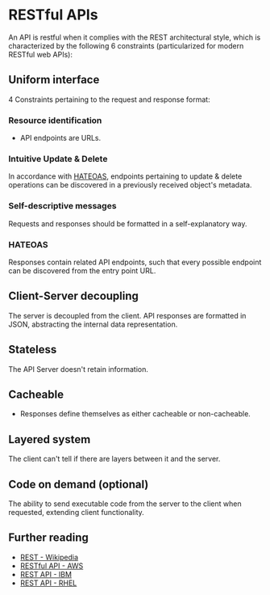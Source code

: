# RESTful APIs

An API is restful when it complies with the REST architectural style, which is characterized by the following 6 constraints (particularized for modern RESTful web APIs):

## Uniform interface

4 Constraints pertaining to the request and response format:

### Resource identification

- API endpoints are URLs.

### Intuitive Update & Delete

In accordance with [HATEOAS](#hateoas), endpoints pertaining to update & delete operations can be discovered in a previously received object's metadata.

### Self-descriptive messages

Requests and responses should be formatted in a self-explanatory way.

### HATEOAS

Responses contain related API endpoints, such that every possible endpoint can be discovered from the entry point URL.

## Client-Server decoupling

The server is decoupled from the client. API responses are formatted in JSON, abstracting the internal data representation.

## Stateless

The API Server doesn't retain information.

## Cacheable

- Responses define themselves as either cacheable or non-cacheable.

## Layered system

The client can't tell if there are layers between it and the server.

## Code on demand (optional)

The ability to send executable code from the server to the client when requested, extending client functionality. 

## Further reading

- [REST - Wikipedia](https://en.wikipedia.org/wiki/Representational_state_transfer)
- [RESTful API - AWS](https://aws.amazon.com/what-is/restful-api/)
- [REST API - IBM](https://www.ibm.com/topics/rest-apis)
- [REST API - RHEL](https://www.redhat.com/en/topics/api/what-is-a-rest-api)
